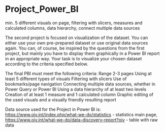 # Project_Power_BI
min. 5 different visuals on page, filtering with slicers, measures and calculated columns, data hierarchy, connect multiple data sources

The second project is focused on visualization of the dataset. You can either use your own pre-prepared dataset or use original data sources again.
You can, of course, be inspired by the questions from the first project, but mainly you have to display them graphically in a Power BI report in an appropriate way. Your task is to visualize your chosen dataset according to the criteria specified below.

The final PBI must meet the following criteria:
 Range 2-3 pages
 Using at least 5 different types of visuals
 Filtering with slicers
 Use of bookmarks/page navigation
 Connecting multiple data sources, whether in Power Query or Power BI
 Using a data hierarchy of at least two levels
 Creation of at least 1 measure and 1 calculated column
 Graphic editing of the used visuals and a visually friendly resulting report


Data source used for the Project in Power BI is:
https://www.oiv.int/index.php/what-we-do/statistics - statistics main page,
https://www.oiv.int/what-we-do/data-discovery-report?oiv - table with raw data
